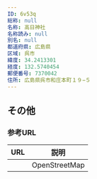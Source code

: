 ```yaml
---
ID: 6v53q
総称: null
名称: 高日神社
名称読み: null
別名: null
都道府県: 広島県
区域: 呉市
緯度: 34.2413301
経度: 132.5740454
郵便番号: 7370042
住所: 広島県呉市和庄本町１９−５
---
```


## その他

### 参考URL

| URL | 説明          |
| --- | ------------- |
|     | OpenStreetMap |
